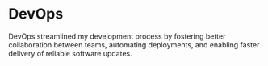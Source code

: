 # DevOps
DevOps streamlined my development process by fostering better collaboration between teams, automating deployments, and enabling faster delivery of reliable software updates.
